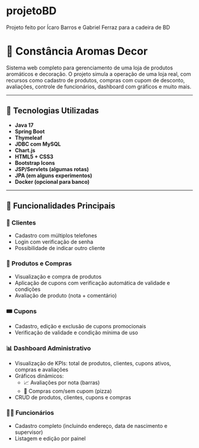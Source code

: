 # projetoBD
Projeto feito por Ícaro Barros e Gabriel Ferraz para a cadeira de BD

# 🌸 Constância Aromas Decor

Sistema web completo para gerenciamento de uma loja de produtos aromáticos e decoração. O projeto simula a operação de uma loja real, com recursos como cadastro de produtos, compras com cupom de desconto, avaliações, controle de funcionários, dashboard com gráficos e muito mais.

---

## 🔧 Tecnologias Utilizadas

- **Java 17**
- **Spring Boot**
- **Thymeleaf**
- **JDBC com MySQL**
- **Chart.js**
- **HTML5 + CSS3**
- **Bootstrap Icons**
- **JSP/Servlets (algumas rotas)**
- **JPA (em alguns experimentos)**
- **Docker (opcional para banco)**

---

## 🎯 Funcionalidades Principais

### 👥 Clientes
- Cadastro com múltiplos telefones
- Login com verificação de senha
- Possibilidade de indicar outro cliente

### 🛒 Produtos e Compras
- Visualização e compra de produtos
- Aplicação de cupons com verificação automática de validade e condições
- Avaliação de produto (nota + comentário)

### 🎟️ Cupons
- Cadastro, edição e exclusão de cupons promocionais
- Verificação de validade e condição mínima de uso

### 📊 Dashboard Administrativo
- Visualização de KPIs: total de produtos, clientes, cupons ativos, compras e avaliações
- Gráficos dinâmicos:
  - 📈 Avaliações por nota (barras)
  - 🥧 Compras com/sem cupom (pizza)
- CRUD de produtos, clientes, cupons e compras

### 🧑‍💼 Funcionários
- Cadastro completo (incluindo endereço, data de nascimento e supervisor)
- Listagem e edição por painel



